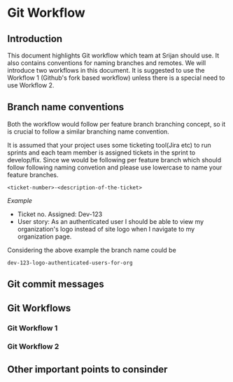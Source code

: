 # Git Workflow

## Introduction
This document highlights Git workflow which team at Srijan should use. It also contains conventions for naming
branches and remotes. We will introduce two workflows in this document. It is suggested to use the Workflow 1
(Github's fork based workflow) unless there is a special need to use Workflow 2.

## Branch name conventions
Both the workflow would follow per feature branch branching concept, so it is crucial to follow a similar branching
name convention.

It is assumed that your project uses some ticketing tool(Jira etc) to run sprints and each team member is assigned
tickets in the sprint to develop/fix. Since we would be following per feature branch which should follow following
naming convetion and please use lowercase to name your feature branches.

```
<ticket-number>-<description-of-the-ticket>
```

*Example*

* Ticket no. Assigned: Dev-123
* User story: As an authenticated user I should be able to view my organization's logo instead of site logo when I
navigate to my organization page.

Considering the above example the branch name could be
```
dev-123-logo-authenticated-users-for-org
```

## Git commit messages


## Git Workflows

### Git Workflow 1

### Git Workflow 2

## Other important points to consinder











